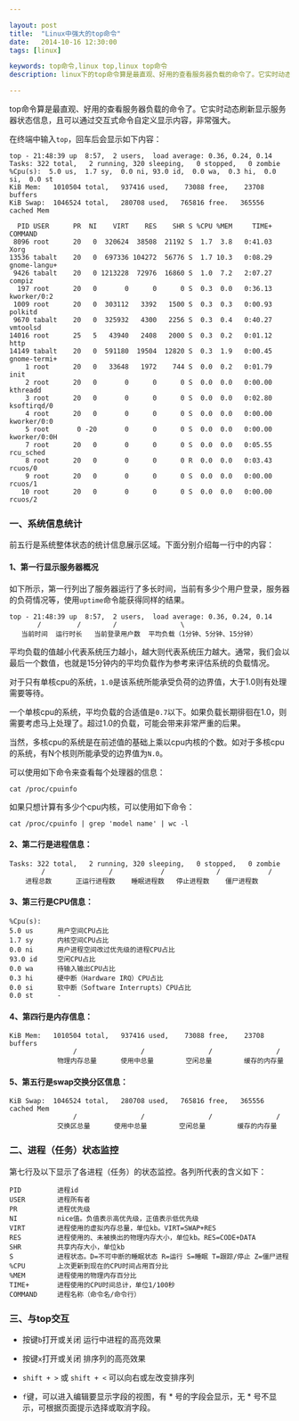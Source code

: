 ```yaml
---

layout: post
title:  "Linux中强大的top命令"
date:   2014-10-16 12:30:00
tags: [linux]

keywords: top命令,linux top,linux top命令
description: linux下的top命令算是最直观、好用的查看服务器负载的命令了。它实时动态刷新显示服务器状态信息，且可以通过交互式命令自定义显示内容，非常强大。

---
```



top命令算是最直观、好用的查看服务器负载的命令了。它实时动态刷新显示服务器状态信息，且可以通过交互式命令自定义显示内容，非常强大。

在终端中输入`top`，回车后会显示如下内容：


    top - 21:48:39 up  8:57,  2 users,  load average: 0.36, 0.24, 0.14
    Tasks: 322 total,   2 running, 320 sleeping,   0 stopped,   0 zombie
    %Cpu(s):  5.0 us,  1.7 sy,  0.0 ni, 93.0 id,  0.0 wa,  0.3 hi,  0.0 si,  0.0 st
    KiB Mem:   1010504 total,   937416 used,    73088 free,    23708 buffers
    KiB Swap:  1046524 total,   280708 used,   765816 free.   365556 cached Mem
    
      PID USER      PR  NI    VIRT    RES    SHR S %CPU %MEM     TIME+ COMMAND      
     8096 root      20   0  320624  38508  21192 S  1.7  3.8   0:41.03 Xorg         
    13536 tabalt    20   0  697336 104272  56776 S  1.7 10.3   0:08.29 gnome-langu+ 
     9426 tabalt    20   0 1213228  72976  16860 S  1.0  7.2   2:07.27 compiz       
      197 root      20   0       0      0      0 S  0.3  0.0   0:36.13 kworker/0:2  
     1009 root      20   0  303112   3392   1500 S  0.3  0.3   0:00.93 polkitd      
     9670 tabalt    20   0  325932   4300   2256 S  0.3  0.4   0:40.27 vmtoolsd     
    14016 root      25   5   43940   2408   2000 S  0.3  0.2   0:01.12 http         
    14149 tabalt    20   0  591180  19504  12820 S  0.3  1.9   0:00.45 gnome-termi+ 
        1 root      20   0   33648   1972    744 S  0.0  0.2   0:01.79 init         
        2 root      20   0       0      0      0 S  0.0  0.0   0:00.00 kthreadd     
        3 root      20   0       0      0      0 S  0.0  0.0   0:02.80 ksoftirqd/0  
        4 root      20   0       0      0      0 S  0.0  0.0   0:00.00 kworker/0:0  
        5 root       0 -20       0      0      0 S  0.0  0.0   0:00.00 kworker/0:0H 
        7 root      20   0       0      0      0 S  0.0  0.0   0:05.55 rcu_sched    
        8 root      20   0       0      0      0 R  0.0  0.0   0:03.43 rcuos/0      
        9 root      20   0       0      0      0 S  0.0  0.0   0:00.00 rcuos/1      
       10 root      20   0       0      0      0 S  0.0  0.0   0:00.00 rcuos/2 


### 一、系统信息统计

前五行是系统整体状态的统计信息展示区域。下面分别介绍每一行中的内容：


#### 1、第一行显示服务器概况

如下所示，第一行列出了服务器运行了多长时间，当前有多少个用户登录，服务器的负荷情况等，使用`uptime`命令能获得同样的结果。

    top - 21:48:39 up  8:57,  2 users,  load average: 0.36, 0.24, 0.14
           /         /        /                \
       当前时间  运行时长   当前登录用户数  平均负载（1分钟、5分钟、15分钟）

平均负载的值越小代表系统压力越小，越大则代表系统压力越大。通常，我们会以最后一个数值，也就是15分钟内的平均负载作为参考来评估系统的负载情况。

对于只有单核cpu的系统，`1.0`是该系统所能承受负荷的边界值，大于1.0则有处理需要等待。

一个单核cpu的系统，平均负载的合适值是`0.7`以下。如果负载长期徘徊在1.0，则需要考虑马上处理了。超过1.0的负载，可能会带来非常严重的后果。

当然，多核cpu的系统是在前述值的基础上乘以cpu内核的个数。如对于多核cpu的系统，有N个核则所能承受的边界值为`N.0`。


可以使用如下命令来查看每个处理器的信息：

    cat /proc/cpuinfo

如果只想计算有多少个cpu内核，可以使用如下命令：

    cat /proc/cpuinfo | grep 'model name' | wc -l


#### 2、第二行是进程信息：

    Tasks: 322 total,   2 running, 320 sleeping,   0 stopped,   0 zombie
            /                /            /             /            /
        进程总数      正运行进程数    睡眠进程数   停止进程数    僵尸进程数

#### 3、第三行是CPU信息：

    %Cpu(s):  
    5.0 us      用户空间CPU占比
    1.7 sy      内核空间CPU占比
    0.0 ni      用户进程空间改过优先级的进程CPU占比
    93.0 id     空闲CPU占比
    0.0 wa      待输入输出CPU占比
    0.3 hi      硬中断（Hardware IRQ）CPU占比
    0.0 si      软中断（Software Interrupts）CPU占比
    0.0 st      - 


#### 4、第四行是内存信息：

    KiB Mem:   1010504 total,   937416 used,    73088 free,    23708 buffers
                    /                /                /                /
                物理内存总量      使用中总量        空闲总量        缓存的内存量


#### 5、第五行是swap交换分区信息：

    KiB Swap:  1046524 total,   280708 used,   765816 free,   365556 cached Mem
                    /                /                /                /
                交换区总量      使用中总量        空闲总量        缓存的内存量


### 二、进程（任务）状态监控


第七行及以下显示了各进程（任务）的状态监控。各列所代表的含义如下：

    PID         进程id
    USER        进程所有者
    PR          进程优先级
    NI          nice值。负值表示高优先级，正值表示低优先级
    VIRT        进程使用的虚拟内存总量，单位kb。VIRT=SWAP+RES
    RES         进程使用的、未被换出的物理内存大小，单位kb。RES=CODE+DATA
    SHR         共享内存大小，单位kb
    S           进程状态。D=不可中断的睡眠状态 R=运行 S=睡眠 T=跟踪/停止 Z=僵尸进程
    %CPU        上次更新到现在的CPU时间占用百分比
    %MEM        进程使用的物理内存百分比
    TIME+       进程使用的CPU时间总计，单位1/100秒
    COMMAND     进程名称（命令名/命令行）


### 三、与top交互


* 按键`b`打开或关闭 运行中进程的高亮效果

* 按键`x`打开或关闭 排序列的高亮效果

* `shift + >` 或 `shift + <` 可以向右或左改变排序列

* `f`键，可以进入编辑要显示字段的视图，有 * 号的字段会显示，无 * 号不显示，可根据页面提示选择或取消字段。

    
	


 
